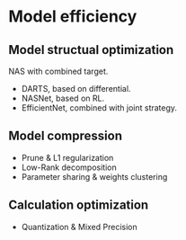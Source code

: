 # Model efficiency

## Model structual optimization
NAS with combined target.
- DARTS, based on differential.
- NASNet, based on RL.
- EfficientNet, combined with joint strategy.

## Model compression
- Prune & L1 regularization
- Low-Rank decomposition
- Parameter sharing & weights clustering

## Calculation optimization
- Quantization & Mixed Precision
